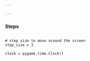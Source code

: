 ```yaml
---

---
```


### Steps

~~~

# step size to move around the screen
step_size = 3

clock = pygame.time.Clock()

~~~
